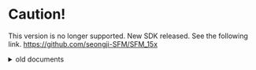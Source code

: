 # Caution!
This version is no longer supported.
New SDK released. See the following link.
https://github.com/seongji-SFM/SFM_15x

<details markdown="1">
<summary>old documents</summary>
# Introduction

The purpose of this tutorial is to help you getting started with Wisol quad-mode module SFM20Rx, especially how-to setup their SDK with gcc.

__SFM20Rx__ is a multi-mode module including __Sigfox__ connectivity, __WiFi__, __BLE__ and __GPS__ and multiple sensors (magnetic, temperature, accelerometer). The EVK also comes with an NFC tag.
The main core of the module is based on the Nordic nRF52832 SOC. Wisol has developed an application layer on top of Nordic SDK to interact with all connectivity blocks and sensors. BLE can be directly programmed using Nordic SDK directives as it is embedded into the nRF52 chip.

# Issue
- __Acceleration sensor inside the module could be changed after around Q3, 2018 from BMA205E to BMA253.__
  - BOSH notified E.O.L of the BMA250E in Jan.,2018.
  - Main difference between two parts is resolution of the acceleration. 10bit for BMA250E and 12bit for BMA253.
  - Please refer to the application note for accelerometer. [BMA253_Datasheet](development/sigfox_cfg2/documentation/datasheet/Bosch_01242017_BMA253-1217713.pdf)

# Keil development environment (windows)
[Development_Environment_Setup_Guide](development/sigfox_cfg2/documentation/manual/[WISOL]Development_Environment_Setup_Guide_V202.pdf)

# GCC development environment (linux or mac)
### Prerequisites

- __Hardware__
  - Wisol SFM20Rx evaluation board
  - JLink/SWD cable
  - nRF52 DK board: optional, used as a master to connect to the Wisol dev kit using SWD. Can be bypassed if you own JTAG/SWD debugger probe.
  - [Block diagram](development/sigfox_cfg2/documentation/wssfm20r_block.pdf)

- __Software__
  - __MinGW__ and __MSys__: Windows users only (http://www.mingw.org/). Provides open-source GNU tools required to use the Makefiles. Don't use Cygwin as there are incompatibilities. (test by git bash for windows64, mingw64-make)
  - __J-Link software__ for debugging (https://www.segger.com/downloads/jlink/)
  - __nrfutil__: for Linux/macOS only. If you have python and pip already installed, just run the following command:
```
pip install nrfutil
```
For more information, see the link https://github.com/NordicSemiconductor/pc-nrfutil

### Architecture of the SDK
[AppNote_SFM20R_Architecture_of_SW](development/sigfox_cfg2/documentation/manual/[WISOL]AppNote_SFM20R_Architecture_of_SW_V204_1122.pdf)

The Wisol SDK is based on top of Nordic nRF5x SDK (based on v12.1 as of today). You will find the regular Nordic directories:
- components
- documentation
- examples
- external
- svd

In addition to them, Wisol SDK has been created into the __development/sigfox_cfg2__ directory, including the following:
- binary: Nordic softdevice including BLE stack with DFU over-the-air
- documentation: Wisol manuals and application notes
- source_bootloader_secure: source code for the bootloader (already flashed on the module)
- source_xxx_example: different examples to use gps, sensors, wifi and sigfox
- source_simplework_example: this is a more complete example. The application starts by broadcasting a BLE beacon. Then it scans WiFi band and sends BSSID with highest RSSI using Sigfox. Afterwards, if a GPS location has been detected it is also sent using Sigfox. This process is repeated every 10 minutes by default.

Keil projects are embedded into the SDK. We have added additional Makefiles to the different examples in order to compile with gcc.

# Support Modules and devices
### need to modify "development\sigfox_cfg2\source\cfg_board_def.h"
##### modules Defines (need to modify MODEL_NAME, MODULE_TYPE)
```
SFM20R : MODEL_NAME to "SFM20R" and MODULE_TYPE to CDEV_MODULE_SFM20R
SFM40R : MODEL_NAME to "SFM40R" and MODULE_TYPE to CDEV_MODULE_SFM40R
SFM50R : MODEL_NAME to "SFM50R" and MODULE_TYPE to CDEV_MODULE_SFM50R
SFM60R : MODEL_NAME to "SFM60R" and MODULE_TYPE to CDEV_MODULE_SFM60R
```
##### Device Defines (need to modify CDEV_BOARD_TYPE)
```
CDEV_BOARD_EVB                         (1)
CDEV_BOARD_IHERE                       (2)
CDEV_BOARD_IHEREV2                     (4)
CDEV_BOARD_M3                          (5)
```
##### eg. (Do not change comments and spaces)
```
SFM20R EVB
define CDEV_MODEL_NAME "SFM20R"   //MODEL NAME SIZE IS 6BYTE
define CDEV_MODULE_TYPE                        CDEV_MODULE_SFM20R
define CDEV_BOARD_TYPE                        CDEV_BOARD_EVB  //REPLACE_DEVICE_DEFINE_HERE
```

### Flashing the module

Wisol SDK includes Nordic tools and gcc-arm to compile and flash the code for Windows. Linux/macOS version has been added in *tools/sfxtools_embedded*.
- How to use J-LINK with DK board (EVB)
![Alt](development/sigfox_cfg2/documentation/pics/WisolNordicEVK.jpg "Wisol EVK and Nordic DK")
- How to use J-LINK (iHere)
![Alt](development/sigfox_cfg2/documentation/pics/ihere_connect.jpg "Wisol iHere and jtag device")
- How to fix SWD path of DK board (The SWD of the DK board is fixed)
![Alt](development/sigfox_cfg2/documentation/pics/how_to_fix_SWD_path_of_DK_board.jpg "modify DK for SWD")

Go into the example directory to be flashed, ie source_sigfox_example:

Linux/macOS users
```
cd development/sigfox_cfg2/source/
make
```

mingw64 users
```
cd development/sigfox_cfg2/source/s132/armgcc
make
```

To flash the device via JLink/SWD:
```
make flash
or
make flashall
```

### How to flash the application via DFU

[![how to download over FOTA](development/sigfox_cfg2/documentation/pics/how_to_download_over_FOTA.png)](https://youtu.be/YftrZyONju8)

### Debugging via JLink/SWD

To debug messages via SWD link, J-Link software must be installed first.
For Windows, starts the program J-Link RTT Viewer with following parameters

![Alt](development/sigfox_cfg2/documentation/pics/RTTViewerSetup.PNG "RTT Viewer Setup")

Once connected, debug messages will be displayed in the terminal window.

The debug messages are printed with the function ```cPrintLog()```

![Alt](development/sigfox_cfg2/documentation/pics/RTTViewer.PNG "RTT Viewer")

For Linux/macOS users, a shell script can directly be launched:
```
cd tools/scripts/
./JLinkRTT.sh
```

### RTT Command
```
"CC" : Connect RTT over cTBC (use PC Tool)
"CR" : Reset
"CF" : Setting Value Reset
"CMx" : set bootmode (x-0:normal, 1:wifi rf test, 2:wifi always on, 3:ble test, 4:gps test mode, 5:wifi rf test bridge from RTT to uart, 6:sigfox over RTT, 7:sigfox over Uart, 8:WIFI AP(SFMTEST0000) and BLE BEACON)
"CL" : debug log get
```

</details>